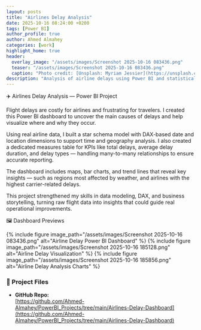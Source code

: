 ```yaml
---
layout: posts
title: "Airlines Delay Analysis"
date: 2025-10-16 08:24:00 +0200
tags: [Power BI]
author_profile: true
author: Ahmed Almahey
categories: [work]
highlight_home: true
header:
  overlay_image: "/assets/images/Screenshot 2025-10-16 083436.png"
  teaser: "/assets/images/Screenshot 2025-10-16 083436.png"
  caption: "Photo credit: [Unsplash: Myriam Jessier](https://unsplash.com/@mjessier)"
description: "Analysis of airline delays using Power BI and statistical techniques."
---
```

✈️ Airlines Delay Analysis — Power BI Project

Flight delays are costly for airlines and frustrating for travelers. I created this Power BI dashboard to uncover the main causes of delays and help visualize where and why they occur.

Using real airline data, I built a star schema model with DAX-based date and location dimensions to support time and geography analysis. I also created a dedicated measures table for KPIs like total delays, average delay duration, and delay types — handling many-to-many relationships to ensure accurate reporting.

The dashboard includes maps, bar charts, and trend lines that reveal key insights — such as regions most affected by weather, and airlines with the highest carrier-related delays.

This project strengthened my skills in data modeling, DAX, and business storytelling, turning raw flight data into insights that could guide real operational improvements.

🖼 Dashboard Previews

{% include figure image_path="/assets/images/Screenshot 2025-10-16 083436.png" alt="Airline Delay Power BI Dashboard" %}
{% include figure image_path="/assets/images/Screenshot 2025-10-16 185128.png" alt="Airline Delay Visualization" %}
{% include figure image_path="/assets/images/Screenshot 2025-10-16 185856.png" alt="Airline Delay Analysis Charts" %}

### 🔗 Project Files

- **GitHub Repo:**  
  [https://github.com/Ahmed-Almahey/PowerBI_Projects/tree/main/Airlines-Delay-Dashboard](https://github.com/Ahmed-Almahey/PowerBI_Projects/tree/main/Airlines-Delay-Dashboard)

